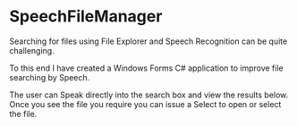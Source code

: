 # SpeechFileManager 

Searching for files using File Explorer and Speech Recognition can be quite challenging.

To this end I have created a Windows Forms C# application to improve file searching by Speech.

The user can Speak directly into the search box and view the results below. 
Once you see the file you require you can issue a Select <number> to open or select the file.

